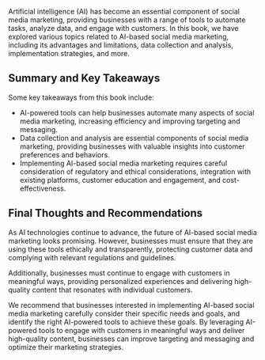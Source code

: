 
Artificial intelligence (AI) has become an essential component of social media marketing, providing businesses with a range of tools to automate tasks, analyze data, and engage with customers. In this book, we have explored various topics related to AI-based social media marketing, including its advantages and limitations, data collection and analysis, implementation strategies, and more.

Summary and Key Takeaways
-------------------------

Some key takeaways from this book include:

* AI-powered tools can help businesses automate many aspects of social media marketing, increasing efficiency and improving targeting and messaging.
* Data collection and analysis are essential components of social media marketing, providing businesses with valuable insights into customer preferences and behaviors.
* Implementing AI-based social media marketing requires careful consideration of regulatory and ethical considerations, integration with existing platforms, customer education and engagement, and cost-effectiveness.

Final Thoughts and Recommendations
----------------------------------

As AI technologies continue to advance, the future of AI-based social media marketing looks promising. However, businesses must ensure that they are using these tools ethically and transparently, protecting customer data and complying with relevant regulations and guidelines.

Additionally, businesses must continue to engage with customers in meaningful ways, providing personalized experiences and delivering high-quality content that resonates with individual customers.

We recommend that businesses interested in implementing AI-based social media marketing carefully consider their specific needs and goals, and identify the right AI-powered tools to achieve these goals. By leveraging AI-powered tools to engage with customers in meaningful ways and deliver high-quality content, businesses can improve targeting and messaging and optimize their marketing strategies.